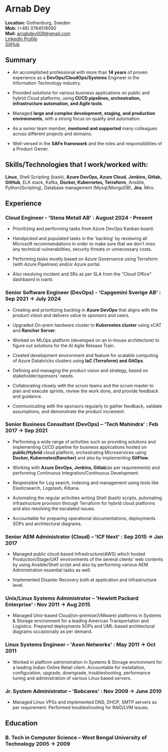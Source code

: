 # Arnab Dey

**Location:** Gothenburg, Sweden  
**Mob:** (+46) 0764516092\
**Mail:** arnabdey009@gmail.com\
<a href="https://www.linkedin.com/in/arnabdey73/" target="_blank"> LinkedIn Profile</a>  
<a href="https://github.com/arnabdey73/resume/blob/master/resume.pdf" target="_blank"> GitHub</a>  

## Summary

* An accomplished professional with more than **14 years** of proven experience as a **DevOps/CloudOps/Systems** Engineer in the Information Technology industry.

* Provided solutions for various business applications on public and hybrid Cloud platforms, using **CI/CD pipelines, orchestration, infrastructure automation, and Agile tools**.  
* Managed **large and complex development, staging, and production environments**, with a strong focus on quality and automation.  
* As a senior team member, **mentored and supported** many colleagues across different projects and domains.
* Well-versed in the **SAFe framework** and the roles and responsibilities of a Product Owner.

## Skills/Technologies that I work/worked with:

**Linux**, Shell Scripting (bash), **Azure DevOps, Azure Cloud**, **Jenkins, Gitlab, GitHub**, ELK stack, Kafka, **Docker, Kubernetes, Terraform**, Ansible, Python(Scripting), Database management (Mysql/MongoDB), **Jira**, Miro.  

## Experience

### Cloud Engineer - 'Stena Metall AB' : August 2024 - Present

* Prioritizing and performing tasks from Azure DevOps Kanban board.

* Handpicked and populated tasks in the 'backlog' by reviewing all Microsoft recommendations in order to make sure that we don't miss any technical vulnerabilities, security threats or unnecessary costs.

* Performing tasks mostly based on Azure Governance using Terraform (with Azure Pipelines) and/or Azure portal.

* Also resolving incident and SRs as per SLA from the "Cloud Office" dashbaord in ivanti.

### Senior Software Engineer (DevOps) - 'Capgemini Sverige AB' : Sep 2021 → July 2024

* Creating and prioritizing backlog in **Azure DevOps** that aligns with the product vision and delivers value to sponsors and users.

* Upgraded On-prem hardware cluster to **Kubernetes cluster** using xCAT and **Rancher Server**.

* Worked on MLOps platform (developed on an in-house architecture) to figure out solutions for the AI Agile Release Train.

* Created development environment and feature for scalable computing of Azure Databricks clusters using **IaC (Terraform) and GitOps**.

* Defining and managing the product vision and strategy, based on stakeholder/sponsors' needs.

* Collaborating closely with the scrum teams and the scrum master to plan and execute sprints, review the work done, and provide feedback and guidance.

* Communicating with the sponsors regularly to gather feedback, validate assumptions, and demonstrate the product increment.

### Senior Business Consultant (DevOps) – 'Tech Mahindra' : Feb 2017 → Sep 2021

* Performing a wide range of activities such as providing solutions and implementing CI/CD pipeline for business applications hosted on **public/Hybrid** cloud platform, orchestrating Microservices using **Docker, Kubernetes(Rancher)** and also by implementing **GitFlow**.

* Working with **Azure DevOps, Jenkins, Gitlab**(as per requirements) and performing Continuous Integration/Continuous Development.
* Responsible for Log search, indexing and management using tools like Elasticsearch, Logstash, Kibana.
* Automating the regular activities writing Shell (bash) scripts, automating infrastructure provision through Terraform for hybrid cloud platforms and also resolving the escalated issues.
* Accountable for preparing operational documentations, deployments SOPs and architectural diagrams.

### Senior AEM Administrator (Cloud) – 'ICF Next' : Sep 2015 → Jan 2017

* Managed public cloud-based Infrastructure(AWS) which hosted Production/Stage/UAT environments of the several clients’ web contents by using Ansible/Shell script and also by performing various AEM Administration essential tasks as well.

* Implemented Disaster Recovery both at application and infrastructure level.

### Unix/Linux Systems Administrator – 'Hewlett Packard Enterprise' : Nov 2011 → Aug 2015

* Managed Unix-based Cloud/on-premise(VMware) platforms in Systems & Storage environment for a leading American Transportation and Logistics. Prepared deployments SOPs and UML-based architectural diagrams occasionally as per demand.

### Linux Systems Engineer – 'Axon Networks' : May 2011 → Oct 2011

* Worked in platform administration in Systems & Storage environment for a leading Indian Online Retail client. Accountable for installation, configuration, upgrade, downgrade, troubleshooting, performance tuning and administration of various Linux based servers.

### Jr. System Administrator – 'Bobcares' : Nov 2009 → June 2010

* Managed Linux VPSs and implemented DNS, DHCP, SMTP servers as per requirement. Performed troubleshooting for RAID/LVM issues.

## Education

### B. Tech in Computer Science – West Bengal University of Technology 2005 → 2009
